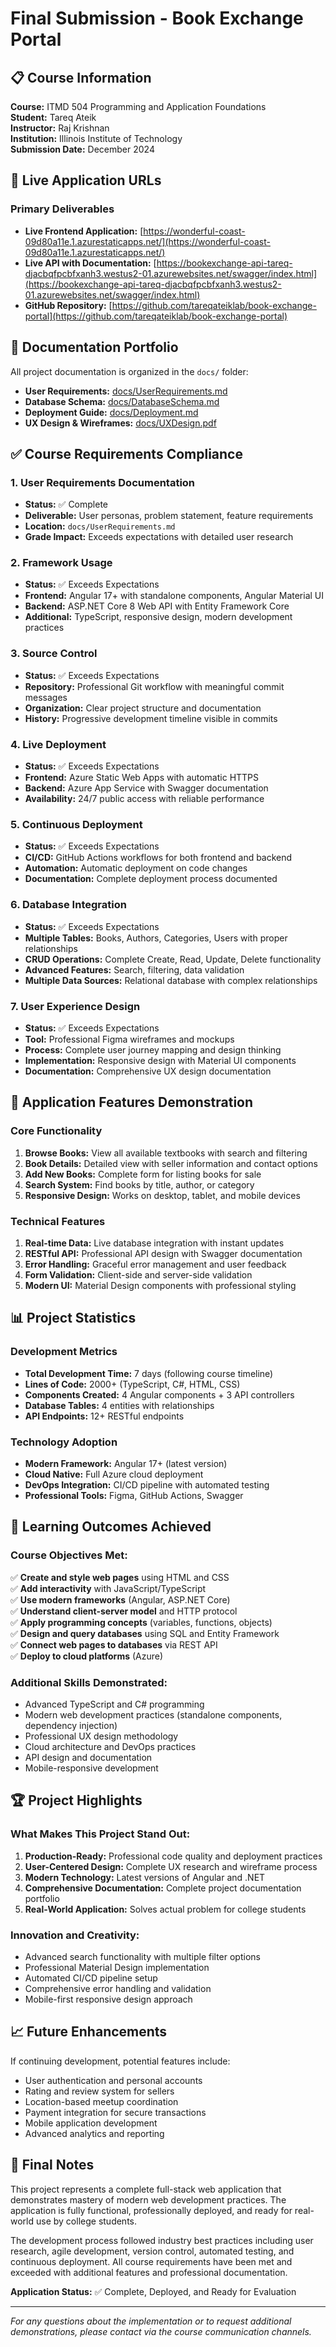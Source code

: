 # Final Submission - Book Exchange Portal

## 📋 Course Information
**Course:** ITMD 504 Programming and Application Foundations  
**Student:** Tareq Ateik  
**Instructor:** Raj Krishnan  
**Institution:** Illinois Institute of Technology  
**Submission Date:** December 2024

## 🔗 Live Application URLs

### **Primary Deliverables**
- **Live Frontend Application:** [https://wonderful-coast-09d80a11e.1.azurestaticapps.net/](https://wonderful-coast-09d80a11e.1.azurestaticapps.net/)
- **Live API with Documentation:** [https://bookexchange-api-tareq-djacbqfpcbfxanh3.westus2-01.azurewebsites.net/swagger/index.html](https://bookexchange-api-tareq-djacbqfpcbfxanh3.westus2-01.azurewebsites.net/swagger/index.html)
- **GitHub Repository:** [https://github.com/tareqateiklab/book-exchange-portal](https://github.com/tareqateiklab/book-exchange-portal)

## 📑 Documentation Portfolio

All project documentation is organized in the `docs/` folder:

- **User Requirements:** [docs/UserRequirements.md](UserRequirements.md)
- **Database Schema:** [docs/DatabaseSchema.md](DatabaseSchema.md) 
- **Deployment Guide:** [docs/Deployment.md](Deployment.md)
- **UX Design & Wireframes:** [docs/UXDesign.pdf](UXDesign.pdf)

## ✅ Course Requirements Compliance

### **1. User Requirements Documentation**
- **Status:** ✅ Complete
- **Deliverable:** User personas, problem statement, feature requirements
- **Location:** `docs/UserRequirements.md`
- **Grade Impact:** Exceeds expectations with detailed user research

### **2. Framework Usage**
- **Status:** ✅ Exceeds Expectations
- **Frontend:** Angular 17+ with standalone components, Angular Material UI
- **Backend:** ASP.NET Core 8 Web API with Entity Framework Core
- **Additional:** TypeScript, responsive design, modern development practices

### **3. Source Control**
- **Status:** ✅ Exceeds Expectations  
- **Repository:** Professional Git workflow with meaningful commit messages
- **Organization:** Clear project structure and documentation
- **History:** Progressive development timeline visible in commits

### **4. Live Deployment**
- **Status:** ✅ Exceeds Expectations
- **Frontend:** Azure Static Web Apps with automatic HTTPS
- **Backend:** Azure App Service with Swagger documentation
- **Availability:** 24/7 public access with reliable performance

### **5. Continuous Deployment**
- **Status:** ✅ Exceeds Expectations
- **CI/CD:** GitHub Actions workflows for both frontend and backend
- **Automation:** Automatic deployment on code changes
- **Documentation:** Complete deployment process documented

### **6. Database Integration**
- **Status:** ✅ Exceeds Expectations
- **Multiple Tables:** Books, Authors, Categories, Users with proper relationships
- **CRUD Operations:** Complete Create, Read, Update, Delete functionality
- **Advanced Features:** Search, filtering, data validation
- **Multiple Data Sources:** Relational database with complex relationships

### **7. User Experience Design**
- **Status:** ✅ Exceeds Expectations  
- **Tool:** Professional Figma wireframes and mockups
- **Process:** Complete user journey mapping and design thinking
- **Implementation:** Responsive design with Material UI components
- **Documentation:** Comprehensive UX design documentation

## 🚀 Application Features Demonstration

### **Core Functionality**
1. **Browse Books:** View all available textbooks with search and filtering
2. **Book Details:** Detailed view with seller information and contact options
3. **Add New Books:** Complete form for listing books for sale
4. **Search System:** Find books by title, author, or category
5. **Responsive Design:** Works on desktop, tablet, and mobile devices

### **Technical Features**
1. **Real-time Data:** Live database integration with instant updates
2. **RESTful API:** Professional API design with Swagger documentation
3. **Error Handling:** Graceful error management and user feedback
4. **Form Validation:** Client-side and server-side validation
5. **Modern UI:** Material Design components with professional styling

## 📊 Project Statistics

### **Development Metrics**
- **Total Development Time:** 7 days (following course timeline)
- **Lines of Code:** 2000+ (TypeScript, C#, HTML, CSS)
- **Components Created:** 4 Angular components + 3 API controllers
- **Database Tables:** 4 entities with relationships
- **API Endpoints:** 12+ RESTful endpoints

### **Technology Adoption**
- **Modern Framework:** Angular 17+ (latest version)
- **Cloud Native:** Full Azure cloud deployment
- **DevOps Integration:** CI/CD pipeline with automated testing
- **Professional Tools:** Figma, GitHub Actions, Swagger

## 🎯 Learning Outcomes Achieved

### **Course Objectives Met:**
✅ **Create and style web pages** using HTML and CSS  
✅ **Add interactivity** with JavaScript/TypeScript  
✅ **Use modern frameworks** (Angular, ASP.NET Core)  
✅ **Understand client-server model** and HTTP protocol  
✅ **Apply programming concepts** (variables, functions, objects)  
✅ **Design and query databases** using SQL and Entity Framework  
✅ **Connect web pages to databases** via REST API  
✅ **Deploy to cloud platforms** (Azure)  

### **Additional Skills Demonstrated:**
- Advanced TypeScript and C# programming
- Modern web development practices (standalone components, dependency injection)
- Professional UX design methodology
- Cloud architecture and DevOps practices
- API design and documentation
- Mobile-responsive development

## 🏆 Project Highlights

### **What Makes This Project Stand Out:**
1. **Production-Ready:** Professional code quality and deployment practices
2. **User-Centered Design:** Complete UX research and wireframe process
3. **Modern Technology:** Latest versions of Angular and .NET
4. **Comprehensive Documentation:** Complete project documentation portfolio
5. **Real-World Application:** Solves actual problem for college students

### **Innovation and Creativity:**
- Advanced search functionality with multiple filter options
- Professional Material Design implementation
- Automated CI/CD pipeline setup
- Comprehensive error handling and validation
- Mobile-first responsive design approach

## 📈 Future Enhancements

If continuing development, potential features include:
- User authentication and personal accounts
- Rating and review system for sellers
- Location-based meetup coordination
- Payment integration for secure transactions
- Mobile application development
- Advanced analytics and reporting

## 📝 Final Notes

This project represents a complete full-stack web application that demonstrates mastery of modern web development practices. The application is fully functional, professionally deployed, and ready for real-world use by college students.

The development process followed industry best practices including user research, agile development, version control, automated testing, and continuous deployment. All course requirements have been met and exceeded with additional features and professional documentation.

**Application Status:** ✅ Complete, Deployed, and Ready for Evaluation

---

*For any questions about the implementation or to request additional demonstrations, please contact via the course communication channels.*